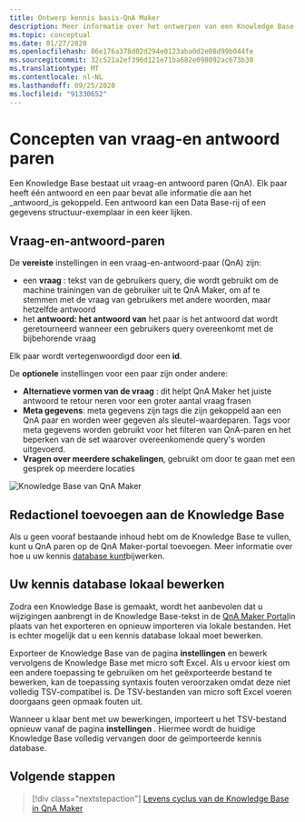 ```yaml
---
title: Ontwerp kennis basis-QnA Maker
description: Meer informatie over het ontwerpen van een Knowledge Base-QnA Maker.
ms.topic: conceptual
ms.date: 01/27/2020
ms.openlocfilehash: 86e176a378d02d294e0123aba0d2e08d99b044fe
ms.sourcegitcommit: 32c521a2ef396d121e71ba682e098092ac673b30
ms.translationtype: MT
ms.contentlocale: nl-NL
ms.lasthandoff: 09/25/2020
ms.locfileid: "91330652"
---
```

# <a name="question-and-answer-pair-concepts"></a>Concepten van vraag-en antwoord paren

Een Knowledge Base bestaat uit vraag-en antwoord paren (QnA).  Elk paar heeft één antwoord en een paar bevat alle informatie die aan het _antwoord_is gekoppeld. Een antwoord kan een Data Base-rij of een gegevens structuur-exemplaar in een keer lijken.

## <a name="question-and-answer-pairs"></a>Vraag-en-antwoord-paren

De **vereiste** instellingen in een vraag-en-antwoord-paar (QnA) zijn:

* een **vraag** : tekst van de gebruikers query, die wordt gebruikt om de machine trainingen van de gebruiker uit te QnA Maker, om af te stemmen met de vraag van gebruikers met andere woorden, maar hetzelfde antwoord
* het **antwoord: het antwoord van** het paar is het antwoord dat wordt geretourneerd wanneer een gebruikers query overeenkomt met de bijbehorende vraag

Elk paar wordt vertegenwoordigd door een **id**.

De **optionele** instellingen voor een paar zijn onder andere:

* **Alternatieve vormen van de vraag** : dit helpt QnA Maker het juiste antwoord te retour neren voor een groter aantal vraag frasen
* **Meta gegevens**: meta gegevens zijn tags die zijn gekoppeld aan een QnA paar en worden weer gegeven als sleutel-waardeparen. Tags voor meta gegevens worden gebruikt voor het filteren van QnA-paren en het beperken van de set waarover overeenkomende query's worden uitgevoerd.
* **Vragen over meerdere schakelingen**, gebruikt om door te gaan met een gesprek op meerdere locaties

![Knowledge Base van QnA Maker](../media/qnamaker-concepts-knowledgebase/knowledgebase.png)

## <a name="editorially-add-to-knowledge-base"></a>Redactionel toevoegen aan de Knowledge Base

Als u geen vooraf bestaande inhoud hebt om de Knowledge Base te vullen, kunt u QnA paren op de QnA Maker-portal toevoegen. Meer informatie over hoe u uw kennis [database kunt](../How-To/edit-knowledge-base.md)bijwerken.

## <a name="editing-your-knowledge-base-locally"></a>Uw kennis database lokaal bewerken

Zodra een Knowledge Base is gemaakt, wordt het aanbevolen dat u wijzigingen aanbrengt in de Knowledge Base-tekst in de [QnA Maker Portal](https://qnamaker.ai)in plaats van het exporteren en opnieuw importeren via lokale bestanden. Het is echter mogelijk dat u een kennis database lokaal moet bewerken.

Exporteer de Knowledge Base van de pagina **instellingen** en bewerk vervolgens de Knowledge Base met micro soft Excel. Als u ervoor kiest om een andere toepassing te gebruiken om het geëxporteerde bestand te bewerken, kan de toepassing syntaxis fouten veroorzaken omdat deze niet volledig TSV-compatibel is. De TSV-bestanden van micro soft Excel voeren doorgaans geen opmaak fouten uit.

Wanneer u klaar bent met uw bewerkingen, importeert u het TSV-bestand opnieuw vanaf de pagina **instellingen** . Hiermee wordt de huidige Knowledge Base volledig vervangen door de geïmporteerde kennis database.

## <a name="next-steps"></a>Volgende stappen

> [!div class="nextstepaction"]
> [Levens cyclus van de Knowledge Base in QnA Maker](./development-lifecycle-knowledge-base.md)